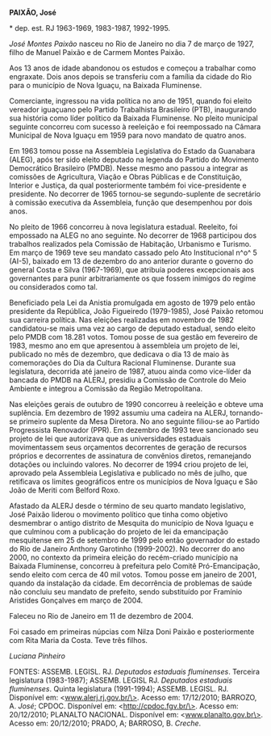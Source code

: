 **PAIXÃO, José**

\* dep. est. RJ 1963-1969, 1983-1987, 1992-1995.

*José Montes Paixão* nasceu no Rio de Janeiro no dia 7 de março de 1927,
filho de Manuel Paixão e de Carmem Montes Paixão.

Aos 13 anos de idade abandonou os estudos e começou a trabalhar como
engraxate. Dois anos depois se transferiu com a família da cidade do Rio
para o município de Nova Iguaçu, na Baixada Fluminense.

Comerciante, ingressou na vida política no ano de 1951, quando foi
eleito vereador iguaçuano pelo Partido Trabalhista Brasileiro (PTB),
inaugurando sua história como líder político da Baixada Fluminense. No
pleito municipal seguinte concorreu com sucesso à reeleição e foi
reempossado na Câmara Municipal de Nova Iguaçu em 1959 para novo mandato
de quatro anos.

Em 1963 tomou posse na Assembleia Legislativa do Estado da Guanabara
(ALEG), após ter sido eleito deputado na legenda do Partido do Movimento
Democrático Brasileiro (PMDB). Nesse mesmo ano passou a integrar as
comissões de Agricultura, Viação e Obras Públicas e de Constituição,
Interior e Justiça, da qual posteriormente também foi vice-presidente e
presidente. No decorrer de 1965 tornou-se segundo-suplente de secretário
à comissão executiva da Assembleia, função que desempenhou por dois
anos.

No pleito de 1966 concorreu à nova legislatura estadual. Reeleito, foi
empossado na ALEG no ano seguinte. No decorrer de 1968 participou dos
trabalhos realizados pela Comissão de Habitação, Urbanismo e Turismo. Em
março de 1969 teve seu mandato cassado pelo Ato Institucional n^o^ 5
(AI-5), baixado em 13 de dezembro do ano anterior durante o governo do
general Costa e Silva (1967-1969), que atribuía poderes excepcionais aos
governantes para punir arbitrariamente os que fossem inimigos do regime
ou considerados como tal.

Beneficiado pela Lei da Anistia promulgada em agosto de 1979 pelo então
presidente da República, João Figueiredo (1979-1985), José Paixão
retomou sua carreira política. Nas eleições realizadas em novembro de
1982 candidatou-se mais uma vez ao cargo de deputado estadual, sendo
eleito pelo PMDB com 18.281 votos. Tomou posse de sua gestão em
fevereiro de 1983, mesmo ano em que apresentou à assembleia um projeto
de lei, publicado no mês de dezembro, que dedicava o dia 13 de maio às
comemorações do Dia da Cultura Racional Fluminense. Durante sua
legislatura, decorrida até janeiro de 1987, atuou ainda como vice-líder
da bancada do PMDB na ALERJ, presidiu a Comissão de Controle do Meio
Ambiente e integrou a Comissão da Região Metropolitana.

Nas eleições gerais de outubro de 1990 concorreu à reeleição e obteve
uma suplência. Em dezembro de 1992 assumiu uma cadeira na ALERJ,
tornando-se primeiro suplente da Mesa Diretora. No ano seguinte
filiou-se ao Partido Progressista Renovador (PPR). Em dezembro de 1993
teve sancionado seu projeto de lei que autorizava que as universidades
estaduais movimentassem seus orçamentos decorrentes de geração de
recursos próprios e decorrentes de assinatura de convênios diretos,
remanejando dotações ou incluindo valores. No decorrer de 1994 criou
projeto de lei, aprovado pela Assembleia Legislativa e publicado no mês
de julho, que retificava os limites geográficos entre os municípios de
Nova Iguaçu e São João de Meriti com Belford Roxo.

Afastado da ALERJ desde o término de seu quarto mandato legislativo,
José Paixão liderou o movimento político que tinha como objetivo
desmembrar o antigo distrito de Mesquita do município de Nova Iguaçu e
que culminou com a publicação do projeto de lei da emancipação
mesquitense em 25 de setembro de 1999 pelo então governador do estado do
Rio de Janeiro Anthony Garotinho (1999-2002). No decorrer do ano 2000,
no contexto da primeira eleição do recém-criado município na Baixada
Fluminense, concorreu à prefeitura pelo Comitê Pró-Emancipação, sendo
eleito com cerca de 40 mil votos. Tomou posse em janeiro de 2001, quando
da instalação da cidade. Em decorrência de problemas de saúde não
concluiu seu mandato de prefeito, sendo substituído por Framínio
Aristides Gonçalves em março de 2004.

Faleceu no Rio de Janeiro em 11 de dezembro de 2004.

Foi casado em primeiras núpcias com Nilza Doni Paixão e posteriormente
com Rita Maria da Costa. Teve três filhos.

*Luciana Pinheiro*

FONTES: ASSEMB. LEGISL. RJ. *Deputados estaduais fluminenses*. Terceira
legislatura (1983-1987); ASSEMB. LEGISL RJ. *Deputados estaduais
fluminenses*. Quinta legislatura (1991-1994); ASSEMB. LEGISL. RJ.
Disponível em: \<www.alerj.rj.gov.br/\>. Acesso em: 17/12/2010; BARROZO,
A. *José*; CPDOC. Disponível em: \<http://cpdoc.fgv.br/\>. Acesso em:
20/12/2010; PLANALTO NACIONAL. Disponível em: \<www.planalto.gov.br\>.
Acesso em: 20/12/2010; PRADO, A; BARROSO, B. *Creche*.

